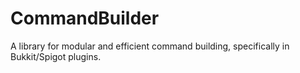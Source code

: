 # CommandBuilder
A library for modular and efficient command building, specifically in Bukkit/Spigot plugins.
